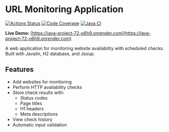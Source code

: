 # URL Monitoring Application

[![Actions Status](https://github.com/nika7407/java-project-72/actions/workflows/hexlet-check.yml/badge.svg)](https://github.com/nika7407/java-project-72/actions)
[![Code Coverage](https://qlty.sh/badges/c0cb3c35-b74b-4d5e-b6ba-034206b6126a/test_coverage.png)](https://qlty.sh/gh/nika7407/projects/java-project-72)
[![Java CI](https://github.com/nika7407/java-project-72/actions/workflows/main.yml/badge.svg)](https://github.com/nika7407/java-project-72/actions)

**Live Demo:** [https://java-project-72-o6h9.onrender.com](https://java-project-72-o6h9.onrender.com)

A web application for monitoring website availability with scheduled checks. Built with Javalin, H2 database, and Jsoup.

## Features

- Add websites for monitoring
- Perform HTTP availability checks
- Store check results with:
    - Status codes
    - Page titles
    - H1 headers
    - Meta descriptions
- View check history
- Automatic input validation